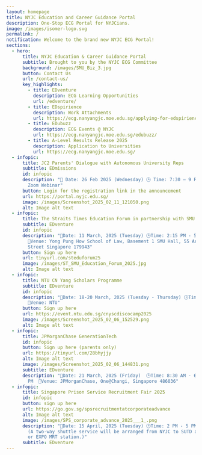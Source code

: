 ```yaml
---
layout: homepage
title: NYJC Education and Career Guidance Portal
description: One-Stop ECG Portal for NYJCians.
image: /images/isomer-logo.svg
permalink: /
notification: Welcome to the brand new NYJC ECG Portal!
sections:
  - hero:
      title: NYJC Education & Career Guidance Portal
      subtitle: Brought to you by the NYJC ECG Committee
      background: /images/SMU_Biz_3.jpg
      button: Contact Us
      url: /contact-us/
      key_highlights:
        - title: EDventure
          description: ECG Learning Opportunities
          url: /edventure/
        - title: EDspirience
          description: Work Attachments
          url: https://ecg.nanyangjc.moe.edu.sg/applying-for-edspirience/
        - title: EDubuzz
          description: ECG Events @ NYJC
          url: https://ecg.nanyangjc.moe.edu.sg/edubuzz/
        - title: A-Level Results Release 2025
          description: Application to Universities
          url: https://ecg.nanyangjc.moe.edu.sg/
  - infopic:
      title: JC2 Parents' Dialogue with Autonomous University Reps
      subtitle: EDmissions
      id: infopic
      description: "📅 Date: 26 Feb 2025 (Wednesday) 🕒 Time: 7:30 – 9 PM 📍 Venue:
        Zoom Webinar"
      button: Login for the registration link in the announcement
      url: https://portal.nyjc.edu.sg/
      image: /images/Screenshot_2025_02_11_121050.png
      alt: Image alt text
  - infopic:
      title: The Straits Times Education Forum in partnership with SMU
      subtitle: EDventure
      id: infopic
      description: "📅Date: 11 March, 2025 (Tuesday) 🕒Time: 2:15 PM - 5:30 PM
        📍Venue: Yong Pung How School of Law, Basement 1 SMU Hall, 55 Armenian
        Street Singapore 179943"
      button: Sign up here
      url: tinyurl.com/steduforum25
      image: /images/ST_SMU_Education_Forum_2025.jpg
      alt: Image alt text
  - infopic:
      title: NTU CN Yang Scholars Programme
      subtitle: EDventure
      id: infopic
      description: "📅Date: 18-20 March, 2025 (Tuesday - Thursday) 🕒Time: 9 AM - 5 PM
        📍Venue: NTU"
      button: Sign up here
      url: https://event.ntu.edu.sg/cnyscdiscocamp2025
      image: /images/Screenshot_2025_02_06_152529.png
      alt: Image alt text
  - infopic:
      title: JPMorganChase GenerationTech
      id: infopic
      button: Sign up here (parents only)
      url: https://tinyurl.com/28bhyjjy
      alt: Image alt text
      image: /images/Screenshot_2025_02_06_144831.png
      subtitle: EDventure
      description: "📅Date: 21 March, 2025 (Friday)  🕒Time: 8:30 AM - 6:30
        PM  📍Venue: JPMorganChase, One@Changi, Singapore 486036"
  - infopic:
      title: Singapore Prison Service Recruitment Fair 2025
      id: infopic
      button: sign up here
      url: https://go.gov.sg/spsrecruitmentatcorporateadvance
      alt: Image alt text
      image: /images/SPS_corporate_advance_2025___1_.png
      description: "📅Date: 15 April, 2025 (Tuesday) 🕒Time: 2 PM - 5 PM 📍Venue: SUTD
        (A two-way shuttle service will be arranged from NYJC to SUTD and back
        or EXPO MRT station.)"
      subtitle: EDventure
---
```

